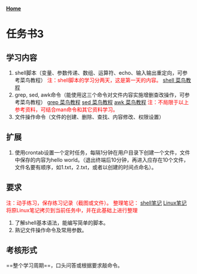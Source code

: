 **[Home](../Menu.md)**

# 任务书3
## 学习内容
1. shell脚本（变量、参数传递、数组、运算符、echo、输入输出重定向，可参考菜鸟教程）
<font color="red">注：shell脚本的学习分两天，这是第一天的内容。</font>
[shell 菜鸟教程](https://www.runoob.com/linux/linux-shell.html)
2. grep, sed, awk命令（能使用这三个命令对文件内容实施增删查改操作，可参考菜鸟教程）
[grep 菜鸟教程](https://www.runoob.com/linux/linux-comm-grep.html)
[sed 菜鸟教程](https://www.runoob.com/linux/linux-comm-sed.html)
[awk 菜鸟教程](https://www.runoob.com/linux/linux-comm-awk.html)
<font color="red">注：不局限于以上参考资料，可结合man命令和其它资料学习。</font>
3. 文件操作命令（文件的创建、删除、查找、内容修改、权限设置）

## 扩展
1. 使用crontab设置一个定时任务，每隔1分钟在用户目录下创建一个文件，文件中保存的内容为hello world。（退出终端后10分钟，再进入应存在10个文件，文件名要有顺序，如1.txt，2.txt，或者以创建的时间点命名）。

## 要求
<font color="red">注：动手练习，保存练习记录（截图或文件）。
整理笔记：
[shell笔记](Note/Shell.md)
[Linux笔记](Note/Linux.md)将原Linux笔记拷贝到当前任务中，并在此基础上进行整理</font>
1. 了解shell基本语法，能编写简单的脚本。
2. 熟记文件操作命令及常用参数。

## 考核形式
==整个学习周期==，口头问答或根据要求敲命令。
